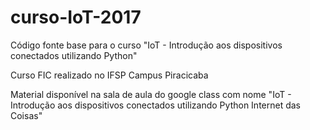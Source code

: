 # curso-IoT-2017
Código fonte base para o curso "IoT - Introdução aos dispositivos conectados utilizando Python"

Curso FIC realizado no IFSP Campus Piracicaba

Material disponível na sala de aula do google class com nome "IoT - Introdução aos dispositivos conectados utilizando Python
Internet das Coisas"


